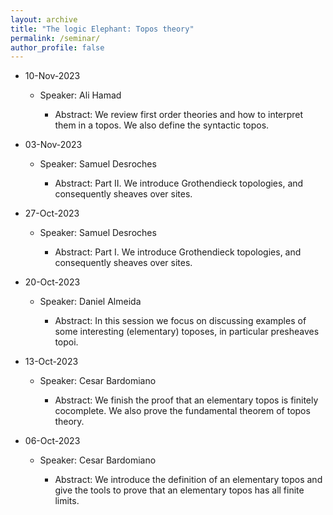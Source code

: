 ```yaml
---
layout: archive
title: "The logic Elephant: Topos theory"
permalink: /seminar/
author_profile: false
---
```


- 10-Nov-2023

    + Speaker: Ali Hamad

        * Abstract: We review first order theories and how to interpret them in a topos. We also define the syntactic topos. 

- 03-Nov-2023

    + Speaker: Samuel Desroches

        * Abstract: Part II. We introduce Grothendieck topologies, and consequently sheaves over sites.

- 27-Oct-2023

    + Speaker: Samuel Desroches

        * Abstract: Part I. We introduce Grothendieck topologies, and consequently sheaves over sites.

- 20-Oct-2023

    + Speaker: Daniel Almeida

        * Abstract: In this session we focus on discussing examples of some interesting (elementary) toposes, in particular presheaves topoi.

- 13-Oct-2023

    + Speaker: Cesar Bardomiano

        * Abstract: We finish the proof that an elementary topos is finitely cocomplete. We also prove the fundamental
            theorem of topos theory.

- 06-Oct-2023

    + Speaker: Cesar Bardomiano

        * Abstract: We introduce the definition of an elementary topos and give the tools to prove that an elementary
            topos has all finite limits.